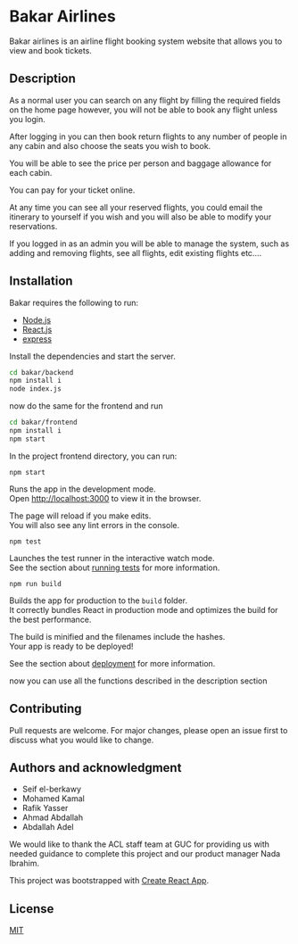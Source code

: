 # Bakar Airlines

Bakar airlines is an airline flight booking system website that allows you to view and book tickets.

## Description
As a normal user you can search on any flight by filling the required fields on the home page however, you will not be able to book any flight unless you login.

After logging in you can then book return flights to any number of people in any cabin and also choose the seats you wish to book.

You will be able to see the price per person and baggage allowance for each cabin. 

You can pay for your ticket online.

At any time you can see all your reserved flights, you could email the itinerary to yourself if you wish and you will also be able to modify your reservations.

If you logged in as an admin you will be able to manage the system, such as adding and removing flights, see all flights, edit existing flights etc....


## Installation

Bakar requires the following to run:
- [Node.js](https://nodejs.org/)
- [React.js](https://reactjs.org/)
- [express](https://expressjs.com/)

Install the dependencies and start the server.

```sh
cd bakar/backend
npm install i
node index.js
```
now do the same for the frontend and run
```sh
cd bakar/frontend
npm install i
npm start
```

In the project frontend directory, you can run:

`npm start`

Runs the app in the development mode.\
Open [http://localhost:3000](http://localhost:3000) to view it in the browser.

The page will reload if you make edits.\
You will also see any lint errors in the console.

`npm test`

Launches the test runner in the interactive watch mode.\
See the section about [running tests](https://facebook.github.io/create-react-app/docs/running-tests) for more information.

`npm run build`

Builds the app for production to the `build` folder.\
It correctly bundles React in production mode and optimizes the build for the best performance.

The build is minified and the filenames include the hashes.\
Your app is ready to be deployed!

See the section about [deployment](https://facebook.github.io/create-react-app/docs/deployment) for more information.

now you can use all the functions described in the description section


## Contributing
Pull requests are welcome. For major changes, please open an issue first to discuss what you would like to change.



## Authors and acknowledgment
- Seif el-berkawy
- Mohamed Kamal
- Rafik Yasser
- Ahmad Abdallah
- Abdallah Adel

We would like to thank the ACL staff team at GUC for providing us with needed guidance to complete this project and our product manager Nada Ibrahim.

This project was bootstrapped with [Create React App](https://github.com/facebook/create-react-app).

## License
[MIT](https://choosealicense.com/licenses/mit/)